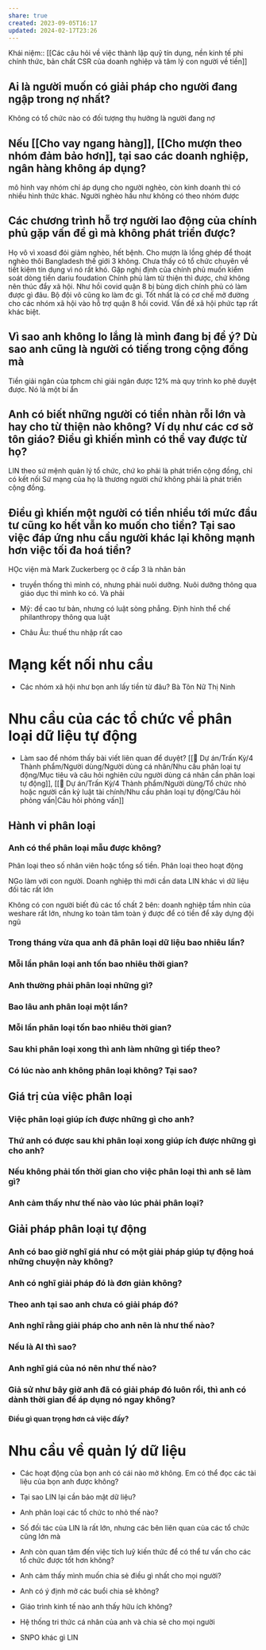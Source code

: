```yaml
---
share: true
created: 2023-09-05T16:17
updated: 2024-02-17T23:26
---
```

Khái niệm:: 
[[Các câu hỏi về việc thành lập quỹ tín dụng, nền kinh tế phi chính thức, bản chất CSR của doanh nghiệp và tâm lý con người về tiền]]

## Ai là người muốn có giải pháp cho người đang ngập trong nợ nhất?
Không có tổ chức nào có đối tượng thụ hưởng là người đang nợ
## Nếu [[Cho vay ngang hàng]], [[Cho mượn theo nhóm đảm bảo hơn]], tại sao các doanh nghiệp, ngân hàng không áp dụng?
mô hình vay nhóm chỉ áp dụng cho người nghèo, còn kinh doanh thì có nhiều hình thức khác. Người nghèo hầu như không có theo nhóm được
## Các chương trình hỗ trợ người lao động của chính phủ gặp vấn đề gì mà không phát triển được?
Họ vô vì xoasd đói giảm nghèo, hết bệnh. Cho mượn là lồng ghép để thoát nghèo thôi
Bangladesh thế giới 3 không. Chưa thấy có tổ chức chuyên về tiết kiệm tín dụng vì nó rất khó. Gặp nghị định của chính phủ muốn kiểm soát dòng tiền
dariu foudation
Chính phủ làm từ thiện thì được, chứ không nên thúc đẩy xã hội. Như hồi covid quận 8 bị bùng dịch chính phủ có làm được gì đâu. Bộ đội vô cũng ko làm đc gì. Tốt nhất là có cơ chế mở đường cho các nhóm xã hội vào hỗ trợ
quận 8 hồi covid. Vấn đề xã hội phức tạp rất khác biệt. 

## Vì sao anh không lo lắng là mình đang bị để ý? Dù sao anh cũng là người có tiếng trong cộng đồng mà
Tiền giải ngân của tphcm chỉ giải ngân được 12% mà quy trình ko phê duyệt được. Nó là một bí ẩn
## Anh có biết những người có tiền nhàn rỗi lớn và hay cho từ thiện nào không? Ví dụ như các cơ sở tôn giáo? Điều gì khiến mình có thể vay được từ họ?
LIN theo sứ mệnh quản lý tổ chức, chứ ko phải là phát triển cộng đồng, chỉ có kết nối
Sứ mạng của họ là thương người chứ không phải là phát triển cộng đồng. 
## Điều gì khiến một người có tiền nhiều tới mức đầu tư cũng ko hết vẫn ko muốn cho tiền? Tại sao việc đáp ứng nhu cầu người khác lại không mạnh hơn việc tối đa hoá tiền? 
HỌc viện mà Mark Zuckerberg ọc ở cấp 3 là nhân bản
- truyền thống thì mình có, nhưng phải nuôi dưỡng. Nuôi dưỡng thông qua giáo dục thì mình ko có. Và phải

- Mỹ: đề cao tư bản, nhưng có luật sòng phẳng. Định hình thể chế philanthropy thông qua luật
- Châu Âu: thuế thu nhập rất cao
# Mạng kết nối nhu cầu
- Các nhóm xã hội như bọn anh lấy tiền từ đâu? Bà Tôn Nữ Thị Ninh
# Nhu cầu của các tổ chức về phân loại dữ liệu tự động
- Làm sao để nhóm thấy bài viết liên quan để duyệt? 
[[📐 Dự án/Trấn Kỳ/4 Thành phẩm/Người dùng/Người dùng cá nhân/Nhu cầu phân loại tự động/Mục tiêu và câu hỏi nghiên cứu người dùng cá nhân cần phân loại tự động]], [[📐 Dự án/Trấn Kỳ/4 Thành phẩm/Người dùng/Tổ chức nhỏ hoặc người cần kỷ luật tài chính/Nhu cầu phân loại tự động/Câu hỏi phỏng vấn|Câu hỏi phỏng vấn]]
## Hành vi phân loại
### Anh có thể phân loại mẫu được không?
Phân loại theo số nhân viên hoặc tổng số tiền.
Phân loại theo hoạt động 

NGo làm với con người. Doanh nghiệp thì mới cần data
LIN khác vì dữ liệu đối tác rất lớn

Không có con người biết đủ các tố chất 2 bên: doanh nghiệp
tầm nhìn của weshare rất lớn, nhưng ko toàn tâm toàn ý được để có tiền để xây dựng đội ngũ

### Trong tháng vừa qua anh đã phân loại dữ liệu bao nhiêu lần?
### Mỗi lần phân loại anh tốn bao nhiêu thời gian?
### Anh thường phải phân loại những gì?
### Bao lâu anh phân loại một lần?
### Mỗi lần phân loại tốn bao nhiêu thời gian?
### Sau khi phân loại xong thì anh làm những gì tiếp theo?
### Có lúc nào anh không phân loại không? Tại sao?
## Giá trị của việc phân loại
### Việc phân loại giúp ích được những gì cho anh?
### Thứ anh có được sau khi phân loại xong giúp ích được những gì cho anh?
### Nếu không phải tốn thời gian cho việc phân loại thì anh sẽ làm gì?
### Anh cảm thấy như thế nào vào lúc phải phân loại?

## Giải pháp phân loại tự động
### Anh có bao giờ nghĩ giá như có một giải pháp giúp tự động hoá những chuyện này không?
### Anh có nghĩ giải pháp đó là đơn giản không?
### Theo anh tại sao anh chưa có giải pháp đó?
### Anh nghĩ rằng giải pháp cho anh nên là như thế nào?
### Nếu là AI thì sao?
### Anh nghĩ giá của nó nên như thế nào?
### Giả sử như bây giờ anh đã có giải pháp đó luôn rồi, thì anh có dành thời gian để áp dụng nó ngay không?
#### Điều gì quan trọng hơn cả việc đấy?

# Nhu cầu về quản lý dữ liệu
- Các hoạt động của bọn anh có cái nào mở không. Em có thể đọc các tài liệu của bọn anh được không?
- Tại sao LIN lại cần bảo mật dữ liệu? 
- Anh phân loại các tổ chức to nhỏ thế nào? 
- Số đối tác của LIN là rất lớn, nhưng các bên liên quan của các tổ chức cũng lớn mà

- Anh còn quan tâm đến việc tích luỹ kiến thức để có thể tư vấn cho các tổ chức được tốt hơn không?

- Anh cảm thấy mình muốn chia sẻ điều gì nhất cho mọi người? 
- Anh có ý định mở các buổi chia sẻ không?
- Giáo trình kinh tế nào anh thấy hữu ích không?
- Hệ thống tri thức cá nhân của anh và chia sẻ cho mọi người

- SNPO khác gì LIN